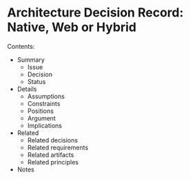 # Architecture Decision Record: Native, Web or Hybrid

Contents:

- Summary
    - Issue
    - Decision
    - Status
- Details
    - Assumptions
    - Constraints
    - Positions
    - Argument
    - Implications
- Related
    - Related decisions
    - Related requirements
    - Related artifacts
    - Related principles
- Notes
